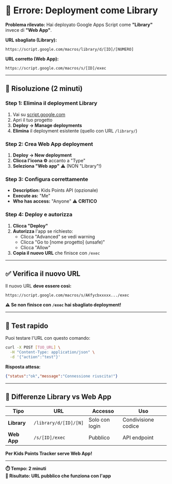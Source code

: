 # 🚨 Errore: Deployment come Library

**Problema rilevato:** Hai deployato Google Apps Script come **"Library"** invece di **"Web App"**.

**URL sbagliato (Library):**
```
https://script.google.com/macros/library/d/[ID]/[NUMERO]
```

**URL corretto (Web App):**
```
https://script.google.com/macros/s/[ID]/exec
```

---

## 🔧 **Risoluzione (2 minuti)**

### **Step 1: Elimina il deployment Library**
1. Vai su [script.google.com](https://script.google.com)
2. Apri il tuo progetto
3. **Deploy → Manage deployments**
4. **Elimina** il deployment esistente (quello con URL `/library/`)

### **Step 2: Crea Web App deployment**
1. **Deploy → New deployment**
2. **Clicca l'icona ⚙️** accanto a "Type"
3. **Seleziona "Web app"** ⚠️ (NON "Library"!)

### **Step 3: Configura correttamente**
- **Description:** Kids Points API (opzionale)
- **Execute as:** "Me"
- **Who has access:** "Anyone" ⚠️ **CRITICO**

### **Step 4: Deploy e autorizza**
1. **Clicca "Deploy"**
2. **Autorizza** l'app se richiesto:
   - Clicca "Advanced" se vedi warning
   - Clicca "Go to [nome progetto] (unsafe)"
   - Clicca "Allow"
3. **Copia il nuovo URL** che finisce con `/exec`

---

## ✅ **Verifica il nuovo URL**

Il nuovo URL **deve essere così:**
```
https://script.google.com/macros/s/AKfycbxxxxx.../exec
```

**⚠️ Se non finisce con `/exec` hai sbagliato deployment!**

---

## 🧪 **Test rapido**

Puoi testare l'URL con questo comando:
```bash
curl -X POST [TUO_URL] \
  -H "Content-Type: application/json" \
  -d '{"action":"test"}'
```

**Risposta attesa:**
```json
{"status":"ok","message":"Connessione riuscita!"}
```

---

## 📝 **Differenze Library vs Web App**

| Tipo | URL | Accesso | Uso |
|------|-----|---------|-----|
| **Library** | `/library/d/[ID]/[N]` | Solo con login | Condivisione codice |
| **Web App** | `/s/[ID]/exec` | Pubblico | API endpoint |

**Per Kids Points Tracker serve Web App!**

---

**⏱️ Tempo: 2 minuti**  
**🎯 Risultato: URL pubblico che funziona con l'app** 